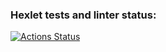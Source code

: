 ### Hexlet tests and linter status:
[![Actions Status](https://github.com/MaryKurinova/backend-project-lvl2/workflows/hexlet-check/badge.svg)](https://github.com/MaryKurinova/backend-project-lvl2/actions)